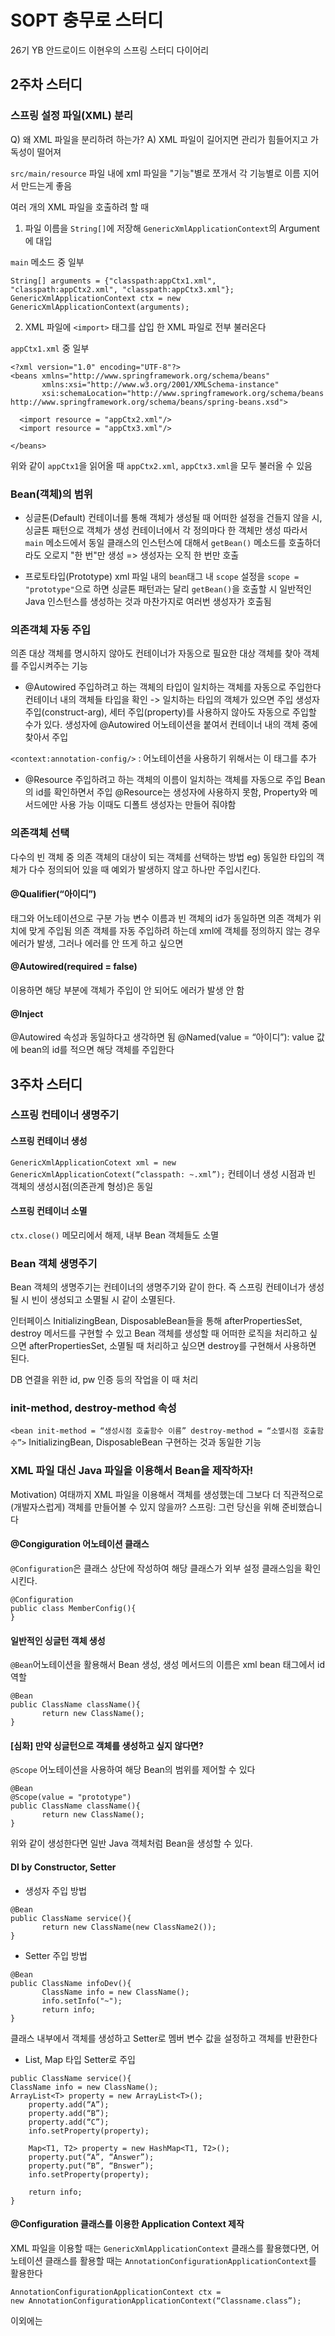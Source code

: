 # SOPT 충무로 스터디
26기 YB 안드로이드 이현우의 스프링 스터디 다이어리

## 2주차 스터디
### 스프링 설정 파일(XML) 분리
Q) 왜 XML 파일을 분리하려 하는가?
A) XML 파일이 길어지면 관리가 힘들어지고 가독성이 떨어져

```src/main/resource``` 파일 내에 xml 파일을 "기능"별로 쪼개서
각 기능별로 이름 지어서 만드는게 좋음

여러 개의 XML 파일을 호출하려 할 때
1) 파일 이름을 ```String[]```에 저장해 ```GenericXmlApplicationContext```의 Argument에 대입

```main``` 메소드 중 일부
```
String[] arguments = {"classpath:appCtx1.xml", "classpath:appCtx2.xml", "classpath:appCtx3.xml"};
GenericXmlApplicationContext ctx = new GenericXmlApplicationContext(arguments);
```

2) XML 파일에 ```<import>``` 태그를 삽입 한 XML 파일로 전부 불러온다

```appCtx1.xml``` 중 일부
```
<?xml version="1.0" encoding="UTF-8"?>
<beans xmlns="http://www.springframework.org/schema/beans"
       xmlns:xsi="http://www.w3.org/2001/XMLSchema-instance"
       xsi:schemaLocation="http://www.springframework.org/schema/beans http://www.springframework.org/schema/beans/spring-beans.xsd">

  <import resource = "appCtx2.xml"/>
  <import resource = "appCtx3.xml"/>
  
</beans>
```

위와 같이 ```appCtx1```을 읽어올 때 ```appCtx2.xml```, ```appCtx3.xml```을 모두 불러올 수 있음

### Bean(객체)의 범위
+ 싱글톤(Default)
컨테이너를 통해 객체가 생성될 때 어떠한 설정을 건들지 않을 시, 싱글톤 패턴으로 객체가 생성
컨테이너에서 각 정의마다 한 객체만 생성
따라서 ```main``` 메소드에서 동일 클래스의 인스턴스에 대해서 ```getBean()``` 메소드를 호출하더라도
오로지 "한 번"만 생성
=> 생성자는 오직 한 번만 호출

+ 프로토타입(Prototype)
xml 파일 내의 ```bean```태그 내 ```scope``` 설정을 ```scope = "prototype"```으로 하면
싱글톤 패턴과는 달리 ```getBean()```을 호출할 시 일반적인 Java 인스턴스를 생성하는 것과 마찬가지로
여러번 생성자가 호출됨

### 의존객체 자동 주입
의존 대상 객체를 명시하지 않아도 컨테이너가 자동으로 필요한 대상 객체를 찾아 객체를 주입시켜주는 기능

+ @Autowired
주입하려고 하는 객체의 타입이 일치하는 객체를 자동으로 주입한다
컨테이너 내의 객체들 타입을 확인 -> 일치하는 타입의 객체가 있으면 주입
생성자 주입(construct-arg), 세터 주입(property)를 사용하지 않아도 자동으로 주입할 수가 있다.
생성자에 @Autowired 어노테이션을 붙여서 컨테이너 내의 객체 중에 찾아서 주입

```<context:annotation-config/>``` : 어노테이션을 사용하기 위해서는 이 태그를 추가

+ @Resource
주입하려고 하는 객체의 이름이 일치하는 객체를 자동으로 주입
Bean의 id를 확인하면서 주입
@Resource는 생성자에 사용하지 못함, Property와 메서드에만 사용 가능
이때도 디폴트 생성자는 만들어 줘야함

### 의존객체 선택
다수의 빈 객체 중 의존 객체의 대상이 되는 객체를 선택하는 방법
eg) 동일한 타입의 객체가 다수 정의되어 있을 때 예외가 발생하지 않고 하나만 주입시킨다.

#### <qualifier value = “아이디”/>
#### @Qualifier(“아이디”)
태그와 어노테이션으로 구분 가능
변수 이름과 빈 객체의 id가 동일하면 의존 객체가 위치에 맞게 주입됨
의존 객체를 자동 주입하려 하는데 xml에 객체를 정의하지 않는 경우 에러가 발생, 그러나 에러를 안 뜨게 하고 싶으면

#### @Autowired(required = false)
이용하면 해당 부분에 객체가 주입이 안 되어도 에러가 발생 안 함

#### @Inject
@Autowired 속성과 동일하다고 생각하면 됨
@Named(value = “아이디”): value 값에 bean의 id를 적으면 해당 객체를 주입한다

## 3주차 스터디
### 스프링 컨테이너 생명주기
#### 스프링 컨테이너 생성
```GenericXmlApplicationCotext xml = new GenericXmlApplicationCotext(“classpath: ~.xml”);```
컨테이너 생성 시점과 빈 객체의 생성시점(의존관계 형성)은 동일

#### 스프링 컨테이너 소멸
```ctx.close()```
메모리에서 해제, 내부 Bean 객체들도 소멸

### Bean 객체 생명주기
Bean 객체의 생명주기는 컨테이너의 생명주기와 같이 한다. 즉 스프링 컨테이너가 생성될 시 빈이 생성되고 소멸될 시 같이 소멸된다.

인터페이스 InitializingBean, DisposableBean들을 통해 afterPropertiesSet, destroy 메서드를 구현할 수 있고 Bean 객체를 생성할 때 어떠한 로직을 처리하고 싶으면 afterPropertiesSet, 소멸될 때 처리하고 싶으면 destroy를 구현해서 사용하면 된다.

DB 연결을 위한 id, pw 인증 등의 작업을 이 때 처리

### init-method, destroy-method 속성
```<bean init-method = “생성시점 호출함수 이름” destroy-method = “소멸시점 호출함수”>```
InitializingBean, DisposableBean 구현하는 것과 동일한 기능

### XML 파일 대신 Java 파일을 이용해서 Bean을 제작하자!
Motivation) 여태까지 XML 파일을 이용해서 객체를 생성했는데 그보다 더 직관적으로(개발자스럽게) 객체를 만들어볼 수 있지 않을까?
스프링: 그런 당신을 위해 준비했습니다

#### @Congiguration 어노테이션 클래스
```@Configuration```은 클래스 상단에 작성하여 해당 클래스가 외부 설정 클래스임을 확인시킨다.
```
@Configuration
public class MemberConfig(){
}
```

#### 일반적인 싱글턴 객체 생성
```@Bean```어노테이션을 활용해서 Bean 생성, 생성 메서드의 이름은 xml bean 태그에서 id 역할
```
@Bean
public ClassName className(){
       return new ClassName();
}
```

#### [심화] 만약 싱글턴으로 객체를 생성하고 싶지 않다면?
```@Scope``` 어노테이션을 사용하여 해당 Bean의 범위를 제어할 수 있다
```
@Bean
@Scope(value = "prototype")
public ClassName className(){
       return new ClassName();
}
```

위와 같이 생성한다면 일반 Java 객체처럼 Bean을 생성할 수 있다.

#### DI by Constructor, Setter
+ 생성자 주입 방법
```
@Bean
public ClassName service(){
       return new ClassName(new ClassName2());
}
```

+ Setter 주입 방법
```
@Bean
public ClassName infoDev(){
       ClassName info = new ClassName();
       info.setInfo("~");
       return info;
}
```

클래스 내부에서 객체를 생성하고 Setter로 멤버 변수 값을 설정하고 객체를 반환한다

+ List, Map 타입 Setter로 주입
```
public ClassName service(){
ClassName info = new ClassName();
ArrayList<T> property = new ArrayList<T>();
	property.add(“A”);
	property.add(“B”);
	property.add(“C”);
	info.setProperty(property);

	Map<T1, T2> property = new HashMap<T1, T2>();
	property.put(“A”, “Answer”);
	property.put(“B”, “Bnswer”);
	info.setProperty(property);
	
	return info;
}
```

#### @Configuration 클래스를 이용한 Application Context 제작
XML 파일을 이용할 때는 ```GenericXmlApplicationContext``` 클래스를 활용했다면, 어노테이션 클래스를 활용할 때는 ```AnnotationConfigurationApplicationContext```를 활용한다

```
AnnotationConfigurationApplicationContext ctx = 
new AnnotationConfigurationApplicationContext(“Classname.class”);
```

이외에는 
